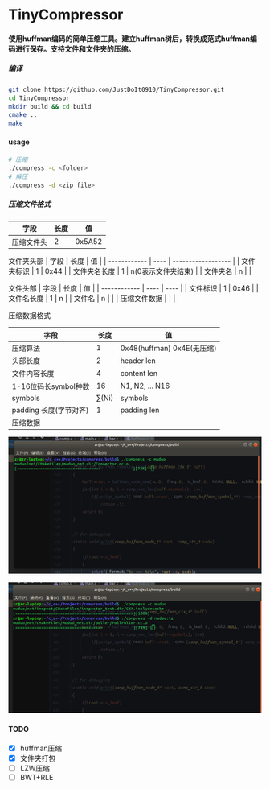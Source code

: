 

# TinyCompressor

#### 使用huffman编码的简单压缩工具。建立huffman树后，转换成范式huffman编码进行保存。支持文件和文件夹的压缩。

##### 编译

```sh
git clone https://github.com/JustDoIt0910/TinyCompressor.git
cd TinyCompressor
mkdir build && cd build
cmake ..
make
```



#### usage

```sh
# 压缩
./compress -c <folder>
# 解压
./compress -d <zip file>
```

##### 压缩文件格式

| 字段       | 长度 | 值     |
| ---------- | ---- | ------ |
| 压缩文件头 | 2    | 0x5A52 |

文件夹头部
| 字段         | 长度 | 值                 |
| ------------ | ---- | ------------------ |
| 文件夹标识   | 1    | 0x44               |
| 文件夹名长度 | 1    | n(0表示文件夹结束) |
| 文件夹名     | n    |                    |

文件头部
| 字段         | 长度 | 值   |
| ------------ | ---- | ---- |
| 文件标识     | 1    | 0x46 |
| 文件名长度   | 1    | n    |
| 文件名       | n    |      |
| 压缩文件数据 |      |      |

压缩数据格式

| 字段                   | 长度  | 值                         |
| ---------------------- | ----- | -------------------------- |
| 压缩算法               | 1     | 0x48(huffman) 0x4E(无压缩) |
| 头部长度               | 2     | header len                 |
| 文件内容长度           | 4     | content len                |
| 1-16位码长symbol种数   | 16    | N1, N2, ... N16            |
| symbols                | ∑(Ni) | symbols                    |
| padding 长度(字节对齐) | 1     | padding len                |
| 压缩数据               |       |                            |

![](https://github.com/JustDoIt0910/MarkDownPictures/blob/main/TinyCompressor1.png)

![](https://github.com/JustDoIt0910/MarkDownPictures/blob/main/TinyCompressor2.png)



#### TODO

- [x] huffman压缩
- [x] 文件夹打包
- [ ] LZW压缩
- [ ] BWT+RLE
